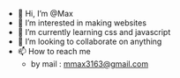 - 👋 Hi, I’m @Max
- 👀 I’m interested in making websites
- 🌱 I’m currently learning css and javascript
- 💞️ I’m looking to collaborate on anything
- 📫 How to reach me 
  - by mail : mmax3163@gmail.com
